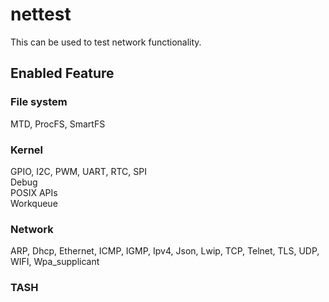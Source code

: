 # nettest
 This can be used to test network functionality.

## Enabled Feature
### File system
  MTD, ProcFS, SmartFS

### Kernel
  GPIO, I2C, PWM, UART, RTC, SPI  
  Debug  
  POSIX APIs  
  Workqueue

### Network
  ARP, Dhcp, Ethernet, ICMP, IGMP, Ipv4, Json, Lwip, TCP, Telnet, TLS, UDP, WIFI, Wpa_supplicant

### TASH
